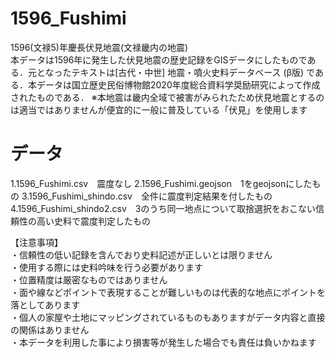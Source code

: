 # 1596_Fushimi
1596(文禄5)年慶長伏見地震(文禄畿内の地震)  
本データは1596年に発生した伏見地震の歴史記録をGISデータにしたものである．元となったテキストは[古代・中世] 地震・噴火史料データベース (β版) である．本データは国立歴史民俗博物館2020年度総合資料学奨励研究によって作成されたものである． ※本地震は畿内全域で被害がみられたため伏見地震とするのは適当ではありませんが便宜的に一般に普及している「伏見」を使用します
# データ
1.1596_Fushimi.csv　震度なし
2.1596_Fushimi.geojson　1をgeojsonにしたもの
3.1596_Fushimi_shindo.csv　全件に震度判定結果を付したもの
4.1596_Fushimi_shindo2.csv　3のうち同一地点について取捨選択をおこない信頼性の高い史料で震度判定したもの

【注意事項】  
・信頼性の低い記録を含んでおり史料記述が正しいとは限りません  
・使用する際には史料吟味を行う必要があります  
・位置精度は厳密なものではありません  
・面や線などポイントで表現することが難しいものは代表的な地点にポイントを落としてあります  
・個人の家屋や土地にマッピングされているものもありますがデータ内容と直接の関係はありません  
・本データを利用した事により損害等が発生した場合でも責任は負いかねます　　
